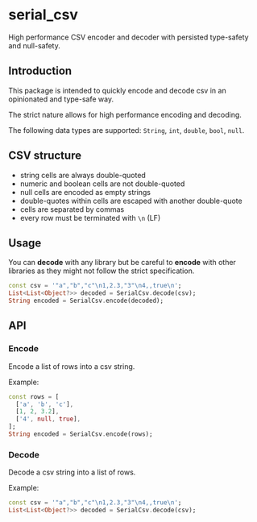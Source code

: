 # serial_csv

High performance CSV encoder and decoder with persisted type-safety and null-safety.

## Introduction

This package is intended to quickly encode and decode csv in an opinionated and type-safe way.

The strict nature allows for high performance encoding and decoding.

The following data types are supported: `String`, `int`, `double`, `bool`, `null`.

## CSV structure

- string cells are always double-quoted
- numeric and boolean cells are not double-quoted
- null cells are encoded as empty strings
- double-quotes within cells are escaped with another double-quote
- cells are separated by commas
- every row must be terminated with `\n` (LF)

## Usage

You can **decode** with any library but be careful to **encode** with other libraries as they might not follow the strict specification.

```dart
const csv = '"a","b","c"\n1,2.3,"3"\n4,,true\n';
List<List<Object?>> decoded = SerialCsv.decode(csv);
String encoded = SerialCsv.encode(decoded);
```

## API

### Encode

Encode a list of rows into a csv string.

Example:
```dart
const rows = [
  ['a', 'b', 'c'],
  [1, 2, 3.2],
  ['4', null, true],
];
String encoded = SerialCsv.encode(rows);
```

### Decode

Decode a csv string into a list of rows.

Example:
```dart
const csv = '"a","b","c"\n1,2.3,"3"\n4,,true\n';
List<List<Object?>> decoded = SerialCsv.decode(csv);
```

